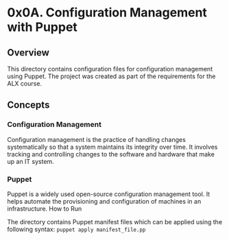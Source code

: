 # 0x0A. Configuration Management with Puppet
## Overview

This directory contains configuration files for configuration management using Puppet. The project was created as part of the requirements for the ALX course.

## Concepts

### Configuration Management

Configuration management is the practice of handling changes systematically so that a system maintains its integrity over time. It involves tracking and controlling changes to the software and hardware that make up an IT system.

### Puppet

Puppet is a widely used open-source configuration management tool. It helps automate the provisioning and configuration of machines in an infrastructure.
How to Run

The directory contains Puppet manifest files which can be applied using the following syntax:
 `puppet apply manifest_file.pp`
